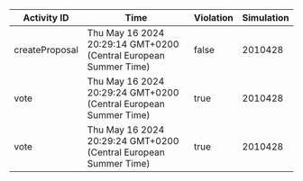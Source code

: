 | Activity ID | Time | Violation | Simulation |
| --- | --- | --- | --- |
| createProposal | Thu May 16 2024 20:29:14 GMT+0200 (Central European Summer Time) | false | 2010428 |
| vote | Thu May 16 2024 20:29:24 GMT+0200 (Central European Summer Time) | true | 2010428 |
| vote | Thu May 16 2024 20:29:24 GMT+0200 (Central European Summer Time) | true | 2010428 |